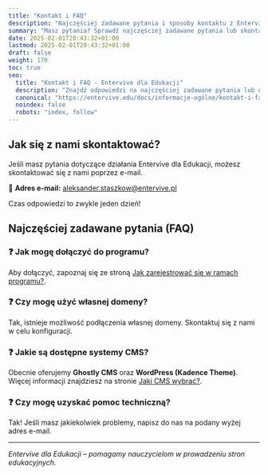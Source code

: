 ```yaml
---
title: "Kontakt i FAQ"
description: "Najczęściej zadawane pytania i sposoby kontaktu z Entervive dla Edukacji."
summary: "Masz pytania? Sprawdź najczęściej zadawane pytania lub skontaktuj się z nami."
date: 2025-02-01T20:43:32+01:00
lastmod: 2025-02-01T20:43:32+01:00
draft: false
weight: 170
toc: true
seo:
  title: "Kontakt i FAQ - Entervive dla Edukacji"
  description: "Znajdź odpowiedzi na najczęściej zadawane pytania lub dowiedz się, jak się z nami skontaktować."
  canonical: "https://entervive.edu/docs/informacje-ogólne/kontakt-i-faq"
  noindex: false
  robots: "index, follow"
---
```


## Jak się z nami skontaktować?

Jeśli masz pytania dotyczące działania Entervive dla Edukacji, możesz skontaktować się z nami poprzez e-mail.

📧 **Adres e-mail:** aleksander.staszkow@entervive.pl

Czas odpowiedzi to zwykle jeden dzień!

## Najczęściej zadawane pytania (FAQ)

### ❓ Jak mogę dołączyć do programu?

Aby dołączyć, zapoznaj się ze stroną [Jak zarejestrować się w ramach programu?](/docs/informacje-ogólne/jak-zarejestrować-się-w-ramach-programu/).

### ❓ Czy mogę użyć własnej domeny?

Tak, istnieje możliwość podłączenia własnej domeny. Skontaktuj się z nami w celu konfiguracji.

### ❓ Jakie są dostępne systemy CMS?

Obecnie oferujemy **Ghostly CMS** oraz **WordPress (Kadence Theme)**. Więcej informacji znajdziesz na stronie [Jaki CMS wybrać?](/docs/informacje-ogólne/jaki-cms-wybrać/).

### ❓ Czy mogę uzyskać pomoc techniczną?

Tak! Jeśli masz jakiekolwiek problemy, napisz do nas na podany wyżej adres e-mail.

---

_Entervive dla Edukacji – pomagamy nauczycielom w prowadzeniu stron edukacyjnych._
